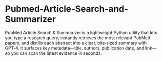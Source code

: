 # Pubmed-Article-Search-and-Summarizer
PubMed Article Search &amp; Summarizer is a lightweight Python utility that lets you type a research query, instantly retrieves the most relevant PubMed papers, and distills each abstract into a clear, bite‑sized summary with GPT‑4. It surfaces key metadata—title, authors, publication date, and link—so you can scan the latest evidence in seconds. 
